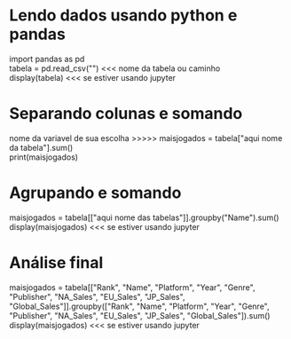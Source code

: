 # Lendo dados usando python e pandas
import pandas as pd
<br>
tabela = pd.read_csv("") <<< nome da tabela ou caminho
<br>
display(tabela) <<< se estiver usando jupyter

# Separando colunas e somando
nome da variavel de sua escolha >>>>> maisjogados = tabela["aqui nome da tabela"].sum()
<br>
print(maisjogados)

# Agrupando e somando
maisjogados = tabela[["aqui nome das tabelas"]].groupby("Name").sum()
<br>
display(maisjogados) <<< se estiver usando jupyter

# Análise final 
maisjogados = tabela[["Rank", "Name", "Platform", "Year", "Genre", "Publisher",	"NA_Sales",	"EU_Sales",	"JP_Sales", "Global_Sales"]].groupby(["Rank", "Name", "Platform", "Year", "Genre", "Publisher",	"NA_Sales",	"EU_Sales",	"JP_Sales", "Global_Sales"]).sum()
<br>
display(maisjogados) <<< se estiver usando jupyter


